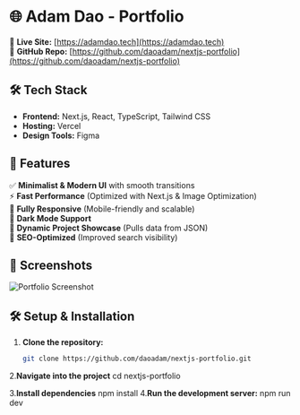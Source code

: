 # 🌐 Adam Dao - Portfolio

🚀 **Live Site:** [https://adamdao.tech](https://adamdao.tech)  
📂 **GitHub Repo:** [https://github.com/daoadam/nextjs-portfolio](https://github.com/daoadam/nextjs-portfolio)  

## 🛠️ Tech Stack
- **Frontend:** Next.js, React, TypeScript, Tailwind CSS 
- **Hosting:** Vercel  
- **Design Tools:** Figma  

## 🎨 Features
✅ **Minimalist & Modern UI** with smooth transitions  
⚡ **Fast Performance** (Optimized with Next.js & Image Optimization)  
📱 **Fully Responsive** (Mobile-friendly and scalable)  
🌙 **Dark Mode Support**  
📂 **Dynamic Project Showcase** (Pulls data from JSON)  
🔗 **SEO-Optimized** (Improved search visibility)  

## 📸 Screenshots
![Portfolio Screenshot](https://raw.github.com/daoadam/nextjs-porfolio/blob/main/landingPage.jpg)  


## 🛠️ Setup & Installation
1. **Clone the repository:**
    ```sh
    git clone https://github.com/daoadam/nextjs-portfolio.git

2.**Navigate into the project**
    cd nextjs-portfolio

3.**Install dependencies**
    npm install
4.**Run the development server:**
    npm run dev
